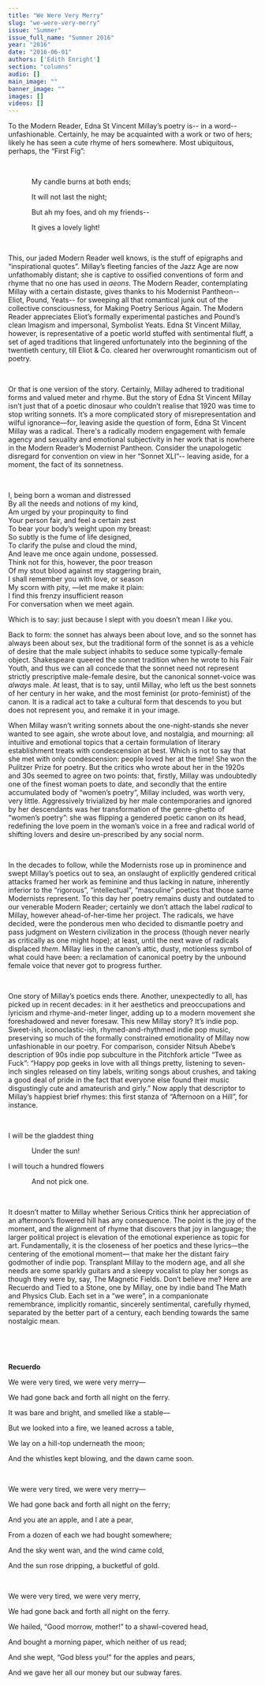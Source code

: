 ```yaml
---
title: "We Were Very Merry"
slug: "we-were-very-merry"
issue: "Summer"
issue_full_name: "Summer 2016"
year: "2016"
date: "2016-06-01"
authors: ['Edith Enright']
section: "columns"
audio: []
main_image: ""
banner_image: ""
images: []
videos: []
---
```

To the Modern Reader, Edna St Vincent Millay’s poetry is-- in a word-- unfashionable. Certainly, he may be acquainted with a work or two of hers; likely he has seen a cute rhyme of hers somewhere. Most ubiquitous, perhaps, the “First Fig”:

            

             My candle burns at both ends;

             It will not last the night;

             But ah my foes, and oh my friends--

             It gives a lovely light!

  

 This, our jaded Modern Reader well knows, is the stuff of epigraphs and “inspirational quotes”. Millay’s fleeting fancies of the Jazz Age are now unfathomably distant; she is captive to ossified conventions of form and rhyme that no one has used in *aeons*. The Modern Reader, contemplating Millay with a certain distaste, gives thanks to his Modernist Pantheon-- Eliot, Pound, Yeats-- for sweeping all that romantical junk out of the collective consciousness, for Making Poetry Serious Again. The Modern Reader appreciates Eliot’s formally experimental pastiches and Pound’s clean Imagism and impersonal, Symbolist Yeats. Edna St Vincent Millay, however, is representative of a poetic world stuffed with sentimental fluff, a set of aged traditions that lingered unfortunately into the beginning of the twentieth century, till Eliot & Co. cleared her overwrought romanticism out of poetry.

  

 Or that is one version of the story. Certainly, Millay adhered to traditional forms and valued meter and rhyme. But the story of Edna St Vincent Millay isn’t just that of a poetic dinosaur who couldn’t realise that 1920 was time to stop writing sonnets. It’s a more complicated story of misrepresentation and wilful ignorance—for, leaving aside the question of form, Edna St Vincent Millay was a radical. There's a radically modern engagement with female agency and sexuality and emotional subjectivity in her work that is nowhere in the Modern Reader’s Modernist Pantheon. Consider the unapologetic disregard for convention on view in her “Sonnet XLI”-- leaving aside, for a moment, the fact of its sonnetness.

  

 I, being born a woman and distressed   
By all the needs and notions of my kind,  
Am urged by your propinquity to find  
Your person fair, and feel a certain zest  
To bear your body’s weight upon my breast:  
So subtly is the fume of life designed,  
To clarify the pulse and cloud the mind,  
And leave me once again undone, possessed.  
Think not for this, however, the poor treason  
Of my stout blood against my staggering brain,  
I shall remember you with love, or season  
My scorn with pity, —let me make it plain:  
I find this frenzy insufficient reason  
For conversation when we meet again.

 Which is to say: just because I slept with you doesn’t mean I *like* you.

 Back to form: the sonnet has always been about love, and so the sonnet has always been about sex, but the traditional form of the sonnet is as a vehicle of desire that the male subject inhabits to seduce some typically-female object. Shakespeare queered the sonnet tradition when he wrote to his Fair Youth, and thus we can all concede that the sonnet need not represent strictly prescriptive male-female desire, but the canonical sonnet-voice was *always* male. At least, that is to say, until Millay, who left us the best sonnets of her century in her wake, and the most feminist (or proto-feminist) of the canon. It is a radical act to take a cultural form that descends to you but does not represent you, and remake it in your image.

 When Millay wasn’t writing sonnets about the one-night-stands she never wanted to see again, she wrote about love, and nostalgia, and mourning: all intuitive and emotional topics that a certain formulation of literary establishment treats with condescension at best. Which is not to say that she met with only condescension: people loved her at the time! She won the Pulitzer Prize for poetry. But the critics who wrote about her in the 1920s and 30s seemed to agree on two points: that, firstly, Millay was undoubtedly one of the finest woman poets to date, and secondly that the entire accumulated body of “women’s poetry”, Millay included, was worth very, very little. Aggressively trivialized by her male contemporaries and ignored by her descendants was her transformation of the genre-ghetto of “women’s poetry”: she was flipping a gendered poetic canon on its head, redefining the love poem in the woman’s voice in a free and radical world of shifting lovers and desire un-prescribed by any social norm.

  

 In the decades to follow, while the Modernists rose up in prominence and swept Millay’s poetics out to sea, an onslaught of explicitly gendered critical attacks framed her work as feminine and thus lacking in nature, inherently inferior to the “rigorous”, “intellectual”, “masculine” poetics that those same Modernists represent. To this day her poetry remains dusty and outdated to our venerable Modern Reader; certainly we don’t attach the label *radical* to Millay, however ahead-of-her-time her project. The radicals, we have decided, were the ponderous men who decided to dismantle poetry and pass judgment on Western civilization in the process (though never nearly as critically as one might hope); at least, until the next wave of radicals displaced *them*. Millay lies in the canon’s attic, dusty, motionless symbol of what could have been: a reclamation of canonical poetry by the unbound female voice that never got to progress further.

  

 One story of Millay’s poetics ends there. Another, unexpectedly to all, has picked up in recent decades: in it her aesthetics and preoccupations and lyricism and rhyme-and-meter linger, adding up to a modern movement she foreshadowed and never foresaw. This new Millay story? It’s indie pop. Sweet-ish, iconoclastic-ish, rhymed-and-rhythmed indie pop music, preserving so much of the formally constrained emotionality of Millay now unfashionable in our poetry. For comparison, consider Nitsuh Abebe’s description of 90s indie pop subculture in the Pitchfork article “Twee as Fuck”: “Happy pop geeks in love with all things pretty, listening to seven-inch singles released on tiny labels, writing songs about crushes, and taking a good deal of pride in the fact that everyone else found their music disgustingly cute and amateurish and girly.” Now apply that descriptor to Millay’s happiest brief rhymes: this first stanza of “Afternoon on a Hill”, for instance.

  

 I will be the gladdest thing

             Under the sun!

 I will touch a hundred flowers

             And not pick one.

  

 It doesn’t matter to Millay whether Serious Critics think her appreciation of an afternoon’s flowered hill has any consequence. The point is the joy of the moment, and the alignment of rhyme that discovers that joy in language; the larger political project is elevation of the emotional experience as topic for art. Fundamentally, it is the closeness of her poetics and these lyrics—the centering of the emotional moment— that make her the distant fairy godmother of indie pop. Transplant Millay to the modern age, and all she needs are some sparkly guitars and a sleepy vocalist to play her songs as though they were by, say, The Magnetic Fields. Don’t believe me? Here are Recuerdo and Tied to a Stone, one by Millay, one by indie band The Math and Physics Club. Each set in a “we were”, in a companionate remembrance, implicitly romantic, sincerely sentimental, carefully rhymed, separated by the better part of a century, each bending towards the same nostalgic mean.

  

  

 **Recuerdo**

 We were very tired, we were very merry—

 We had gone back and forth all night on the ferry.

 It was bare and bright, and smelled like a stable—

 But we looked into a fire, we leaned across a table,

 We lay on a hill-top underneath the moon;

 And the whistles kept blowing, and the dawn came soon.

  

 We were very tired, we were very merry—

 We had gone back and forth all night on the ferry;

 And you ate an apple, and I ate a pear,

 From a dozen of each we had bought somewhere;

 And the sky went wan, and the wind came cold,

 And the sun rose dripping, a bucketful of gold.

  

 We were very tired, we were very merry,

 We had gone back and forth all night on the ferry.

 We hailed, “Good morrow, mother!” to a shawl-covered head,

 And bought a morning paper, which neither of us read;

 And she wept, “God bless you!” for the apples and pears,

 And we gave her all our money but our subway fares.

  

  

